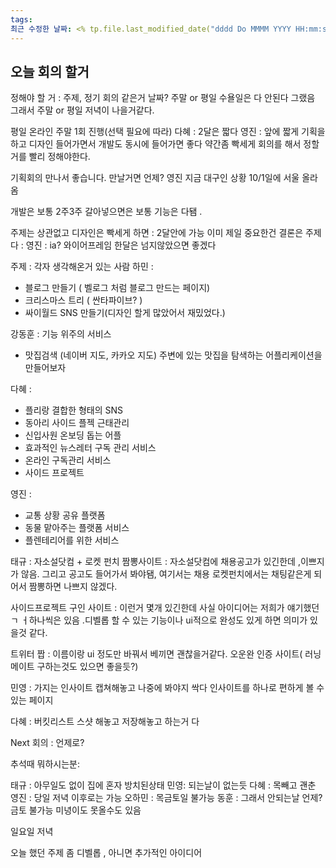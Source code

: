 ```yaml
---
tags: 
최근 수정한 날짜: <% tp.file.last_modified_date("dddd Do MMMM YYYY HH:mm:ss") %>
---
```

## 오늘 회의 할거

정해야 할 거 : 
주제,
정기 회의 같은거 날짜? 주말 or 평일 수욜일은 다 안된다 그랬음
그래서 주말 or 평일 저녁이 나을거같다.

평일 온라인
주말 1회 진행(선택 필요에 따라)
다혜 : 2달은 짧다
영진 : 앞에 짧게 기획을 하고 디자인 들어가면서 개발도 동시에 들어가면 좋다
약간좀 빡세게 회의를 해서 정할거를 빨리 정해야한다.

기획회의 만나서 좋습니다.
만날거면 언제?
영진 지금 대구인 상황 10/1일에 서울 올라옴

개발은 보통 2주3주 갈아넣으면은 보통 기능은 다됌 . 

주제는 상관없고
디자인은 빡세게 하면 : 2달안에 가능
이미 
제일 중요한건 결론은 주제다 : 
영진 : ia? 와이어프레임 한달은 넘지않았으면 좋겠다

주제 : 각자 생각해온거 있는 사람
하민 :
- 블로그 만들기 ( 벨로그 처럼 블로그 만드는 페이지)
- 크리스마스 트리 ( 싼타파이브? )
- 싸이월드 SNS 만들기(디자인 할게 많았어서 재밌었다.)

강동훈 :  기능 위주의 서비스
- 맛집검색 (네이버 지도, 카카오 지도) 주변에 있는 맛집을 탐색하는 어플리케이션을 만들어보자

다혜 : 
- 플리랑 결합한 형태의 SNS
- 동아리 사이드 플젝 근태관리 
- 신입사원 온보딩 돕는 어플
- 효과적인 뉴스레터 구독 관리 서비스
- 온라인 구독관리 서비스
- 사이드 프로젝트

영진 :
- 교통 상황 공유 플랫폼
- 동물 맡아주는 플랫폼 서비스
- 플렌테리어를 위한 서비스

태규 : 
자소설닷컴 + 로켓 펀치 짬뽕사이트 : 자소설닷컴에 채용공고가 있긴한데 ,이쁘지가 않음. 그리고 공고도 들어가서 봐야됌, 여기서는 채용 로켓펀치에서는 채팅같은게 되어서 짬뽕하면 나쁘지 않겠다.

사이드프로젝트 구인 사이트 : 이런거 몇개 있긴한데 사실 아이디어는 저희가 얘기했던ㄱ ㅓ하나씩은 있음 .디벨롭 할 수 있는 기능이나 ui적으로 완성도 있게 하면 의미가 있을것 같다.

트위터 짭 : 이름이랑 ui 정도만 바꿔서 베끼면 괜찮을거같다. 오운완 인증 사이트( 러닝 메이트 구하는것도 있으면 좋을듯?)

민영 : 가지는 인사이트 캡쳐해놓고 나중에 봐야지 싹다 인사이트를 하나로 편하게 볼 수 있는 페이지

다혜 : 버킷리스트 스샷 해놓고 저장해놓고 하는거 다 







Next 회의 : 언제로? 

추석때 뭐하시는분:

태규 : 아무일도 없이 집에 혼자 방치된상태
민영: 되는날이 없는듯
다혜 : 목빼고 괜춘
영진 :  당일 저녁 이후로는 가능
오하민 : 목금토일 불가능
동훈 : 그래서 안되는날 언제? 금토 불가능
미녕이도 못올수도 있음 

일요일 저녁 

오늘 했던 주제 좀 디벨롭 , 아니면 추가적인 아이디어 


